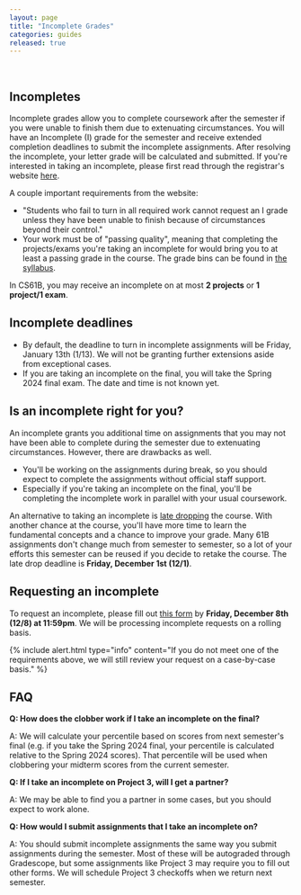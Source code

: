 ```yaml
---
layout: page
title: "Incomplete Grades"
categories: guides
released: true
---
```


<br>

## Incompletes

Incomplete grades allow you to complete coursework after the semester if you were unable to finish them due to extenuating circumstances. You will have an Incomplete (I) grade for the semester and receive extended completion deadlines to submit the incomplete assignments. After resolving the incomplete, your letter grade will be calculated and submitted. If you're interested in taking an incomplete, please first read through the registrar's website [here](https://registrar.berkeley.edu/faculty-staff/grading/incomplete-grades/).

A couple important requirements from the website:

- "Students who fail to turn in all required work cannot request an I grade unless they have been unable to finish because of circumstances beyond their control."
- Your work must be of "passing quality", meaning that completing the projects/exams you're taking an incomplete for would bring you to at least a passing grade in the course. The grade bins can be found in [the syllabus](../../about.md#grades).

In CS61B, you may receive an incomplete on at most **2 projects** or **1 project/1 exam**.

## Incomplete deadlines

- By default, the deadline to turn in incomplete assignments will be Friday, January 13th (1/13). We will not be granting further extensions aside from exceptional cases.
- If you are taking an incomplete on the final, you will take the Spring 2024 final exam. The date and time is not known yet.

## Is an incomplete right for you?

An incomplete grants you additional time on assignments that you may not have been able to complete during the semester due to extenuating circumstances. However, there are drawbacks as well.

- You'll be working on the assignments during break, so you should expect to complete the assignments without official staff support.
- Especially if you're taking an incomplete on the final, you'll be completing the incomplete work in parallel with your usual coursework.

An alternative to taking an incomplete is [late dropping](https://lsadvising.berkeley.edu/policies/late-change-class-schedule) the course. With another chance at the course, you'll have more time to learn the fundamental concepts and a chance to improve your grade. Many 61B assignments don't change much from semester to semester, so a lot of your efforts this semester can be reused if you decide to retake the course. The late drop deadline is **Friday, December 1st (12/1)**.

## Requesting an incomplete

To request an incomplete, please fill out [this form](https://forms.gle/R5RCQJAVSQobCMXdA) by **Friday, December 8th (12/8) at 11:59pm**. We will be processing incomplete requests on a rolling basis.

{% include alert.html type="info"
content="If you do not meet one of the requirements above, we will still review your request on a case-by-case basis."
%}

## FAQ

**Q: How does the clobber work if I take an incomplete on the final?**

A: We will calculate your percentile based on scores from next semester's final (e.g. if you take the Spring 2024 final, your percentile is calculated relative to the Spring 2024 scores). That percentile will be used when clobbering your midterm scores from the current semester.

**Q: If I take an incomplete on Project 3, will I get a partner?**

A: We may be able to find you a partner in some cases, but you should expect to work alone.

**Q: How would I submit assignments that I take an incomplete on?**

A: You should submit incomplete assignments the same way you submit assignments during the semester. Most of these will be autograded through Gradescope, but some assignments like Project 3 may require you to fill out other forms. We will schedule Project 3 checkoffs when we return next semester.
